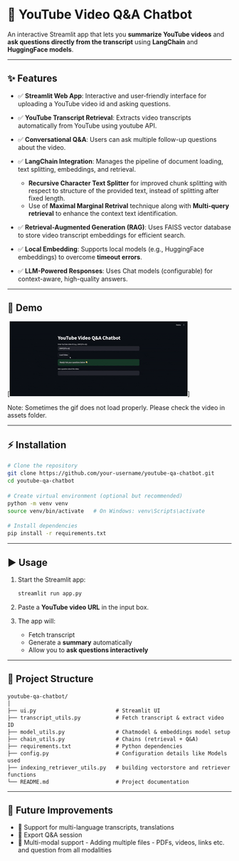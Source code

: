 # 🎥 YouTube Video Q&A Chatbot  

An interactive Streamlit app that lets you **summarize YouTube videos** and **ask questions directly from the transcript** using **LangChain** and **HuggingFace models**.  

---

## ✨ Features  

- ✅ **Streamlit Web App**: Interactive and user-friendly interface for uploading a YouTube video id and asking questions.

- ✅ **YouTube Transcript Retrieval**: Extracts video transcripts automatically from YouTube using youtube API.

- ✅ **Conversational Q&A**: Users can ask multiple follow-up questions about the video.

- ✅ **LangChain Integration**: Manages the pipeline of document loading, text splitting, embeddings, and retrieval.

   - **Recursive Character Text Splitter** for improved chunk splitting with respect to structure of the provided text, instead of splitting after fixed length.
   - Use of **Maximal Marginal Retrival** technique along with **Multi-query retrieval** to enhance the context text identification.

- ✅ **Retrieval-Augmented Generation (RAG)**: Uses FAISS vector database to store video transcript embeddings for efficient search.

- ✅ **Local Embedding**: Supports local models (e.g., HuggingFace embeddings) to overcome **timeout errors**.

- ✅ **LLM-Powered Responses**: Uses Chat models (configurable) for context-aware, high-quality answers.

---

## 📸 Demo  
[![Demo](assets\demo_gif.gif)]

Note: Sometimes the gif does not load properly. Please check the video in assets folder.

---

## ⚡ Installation  

```bash
# Clone the repository
git clone https://github.com/your-username/youtube-qa-chatbot.git
cd youtube-qa-chatbot

# Create virtual environment (optional but recommended)
python -m venv venv
source venv/bin/activate   # On Windows: venv\Scripts\activate

# Install dependencies
pip install -r requirements.txt
```

---

## ▶️ Usage  

1. Start the Streamlit app:  
   ```bash
   streamlit run app.py
   ```  

2. Paste a **YouTube video URL** in the input box.  
3. The app will:  
   - Fetch transcript  
   - Generate a **summary** automatically  
   - Allow you to **ask questions interactively**  

---

## 📂 Project Structure  

```
youtube-qa-chatbot/
│
├── ui.py                         # Streamlit UI  
├── transcript_utils.py           # Fetch transcript & extract video ID  
├── model_utils.py                # Chatmodel & embeddings model setup  
├── chain_utils.py                # Chains (retrieval + Q&A)
├── requirements.txt              # Python dependencies
├── config.py                     # Configuration details like Models used
├── indexing_retriever_utils.py   # building vectorstore and retriever functions
└── README.md                     # Project documentation
```

---

## 🚀 Future Improvements
- 🔹 Support for multi-language transcripts, translations
- 🔹 Export Q&A session
- 🔹 Multi-modal support - Adding multiple files - PDFs, videos, links etc. and question from all modalities

